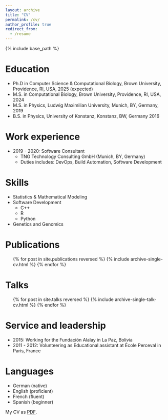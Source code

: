 ```yaml
---
layout: archive
title: "CV"
permalink: /cv/
author_profile: true
redirect_from:
  - /resume
---
```


{% include base_path %}

Education
======
* Ph.D in Computer Science & Computational Biology, Brown University, Providence, RI, USA, 2025 (expected)
* M.S. in Computational Biology, Brown University, Providence, RI, USA, 2024
* M.S. in Physics, Ludwig Maximilian University, Munich, BY, Germany, 2019
* B.S. in Physics, University of Konstanz, Konstanz, BW, Germany 2016

Work experience
======
* 2019 - 2020: Software Consultant
  * TNG Technology Consulting GmbH (Munich, BY, Germany)
  * Duties includes: DevOps, Build Automation, Software Development
  
Skills
======
* Statistics & Mathematical Modeling
* Software Development
  * C++
  * R
  * Python
* Genetics and Genomics

Publications
======
  <ul>{% for post in site.publications reversed %}
    {% include archive-single-cv.html %}
  {% endfor %}</ul>
  
Talks
======
  <ul>{% for post in site.talks reversed %}
    {% include archive-single-talk-cv.html  %}
  {% endfor %}</ul>

  
Service and leadership
======
* 2015: Working for the Fundación Alalay in La Paz, Bolivia
* 2011 - 2012: Volunteering as Educational assistant at École Perceval in Paris, France


Languages
======
* German (native)
* English (proficient)
* French (fluent)
* Spanish (beginner)

My CV as [PDF]({{site.url}}/files/CV_JulianStamp.pdf).
